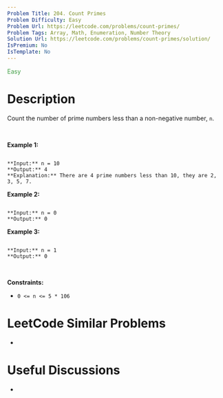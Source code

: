 ```yaml
---
Problem Title: 204. Count Primes
Problem Difficulty: Easy
Problem Url: https://leetcode.com/problems/count-primes/
Problem Tags: Array, Math, Enumeration, Number Theory
Solution Url: https://leetcode.com/problems/count-primes/solution/
IsPremium: No
IsTemplate: No
---
```


<span style="color: rgb(67, 160, 71);">Easy</span>

# Description

Count the number of prime numbers less than a non-negative number, `n`.


 


**Example 1:**



```

**Input:** n = 10
**Output:** 4
**Explanation:** There are 4 prime numbers less than 10, they are 2, 3, 5, 7.

```

**Example 2:**



```

**Input:** n = 0
**Output:** 0

```

**Example 3:**



```

**Input:** n = 1
**Output:** 0

```

 


**Constraints:**


* `0 <= n <= 5 * 106`




# LeetCode Similar Problems

- []()

# Useful Discussions

- []()
